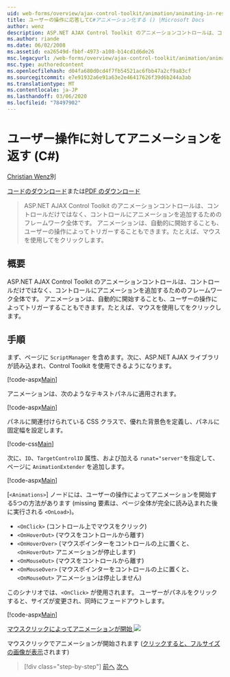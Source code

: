 ```yaml
---
uid: web-forms/overview/ajax-control-toolkit/animation/animating-in-response-to-user-interaction-cs
title: ユーザーの操作に応答してC#アニメーション化する () |Microsoft Docs
author: wenz
description: ASP.NET AJAX Control Toolkit のアニメーションコントロールは、コントロールだけではなく、コントロールにアニメーションを追加するためのフレームワーク全体です。 アニメーションは星型にすることができます...
ms.author: riande
ms.date: 06/02/2008
ms.assetid: ea26549d-fbbf-4973-a108-b14cd1d6de26
msc.legacyurl: /web-forms/overview/ajax-control-toolkit/animation/animating-in-response-to-user-interaction-cs
msc.type: authoredcontent
ms.openlocfilehash: d04fa680d0cd4f7fb54521ac6fbb47a2cf9a83cf
ms.sourcegitcommit: e7e91932a6e91a63e2e46417626f39d6b244a3ab
ms.translationtype: MT
ms.contentlocale: ja-JP
ms.lasthandoff: 03/06/2020
ms.locfileid: "78497902"
---
```

# <a name="animating-in-response-to-user-interaction-c"></a>ユーザー操作に対してアニメーションを返す (C#)

[Christian Wenz](https://github.com/wenz)別

[コードのダウンロード](https://download.microsoft.com/download/f/9/a/f9a26acd-8df4-4484-8a18-199e4598f411/Animation6.cs.zip)または[PDF のダウンロード](https://download.microsoft.com/download/6/7/1/6718d452-ff89-4d3f-a90e-c74ec2d636a3/animation6CS.pdf)

> ASP.NET AJAX Control Toolkit のアニメーションコントロールは、コントロールだけではなく、コントロールにアニメーションを追加するためのフレームワーク全体です。 アニメーションは、自動的に開始することも、ユーザーの操作によってトリガーすることもできます。たとえば、マウスを使用してをクリックします。

## <a name="overview"></a>概要

ASP.NET AJAX Control Toolkit のアニメーションコントロールは、コントロールだけではなく、コントロールにアニメーションを追加するためのフレームワーク全体です。 アニメーションは、自動的に開始することも、ユーザーの操作によってトリガーすることもできます。たとえば、マウスを使用してをクリックします。

## <a name="steps"></a>手順

まず、ページに `ScriptManager` を含めます。次に、ASP.NET AJAX ライブラリが読み込まれ、Control Toolkit を使用できるようになります。

[!code-aspx[Main](animating-in-response-to-user-interaction-cs/samples/sample1.aspx)]

アニメーションは、次のようなテキストパネルに適用されます。

[!code-aspx[Main](animating-in-response-to-user-interaction-cs/samples/sample2.aspx)]

パネルに関連付けられている CSS クラスで、優れた背景色を定義し、パネルに固定幅を設定します。

[!code-css[Main](animating-in-response-to-user-interaction-cs/samples/sample3.css)]

次に、`ID`、`TargetControlID` 属性、および加える `runat="server"`を指定して、ページに `AnimationExtender` を追加します。

[!code-aspx[Main](animating-in-response-to-user-interaction-cs/samples/sample4.aspx)]

[`<Animations>`] ノードには、ユーザーの操作によってアニメーションを開始する5つの方法があります (missing 要素は、ページ全体が完全に読み込まれた後に実行される `<OnLoad>`)。

- `<OnClick>` (コントロール上でマウスをクリック)
- `<OnHoverOut>` (マウスをコントロールから離す)
- `<OnHoverOver>` (マウスポインターをコントロールの上に置くと、`<OnHoverOut>` アニメーションが停止します)
- `<OnMouseOut>` (マウスをコントロールから離す)
- `<OnMouseOver>` (マウスポインターをコントロールの上に置くと、`<OnMouseOut>` アニメーションは停止しません)

このシナリオでは、`<OnClick>` が使用されます。 ユーザーがパネルをクリックすると、サイズが変更され、同時にフェードアウトします。

[!code-aspx[Main](animating-in-response-to-user-interaction-cs/samples/sample5.aspx)]

[マウスクリックによってアニメーションが開始 ![](animating-in-response-to-user-interaction-cs/_static/image2.png)](animating-in-response-to-user-interaction-cs/_static/image1.png)

マウスクリックでアニメーションが開始されます ([クリックすると、フルサイズの画像が表示](animating-in-response-to-user-interaction-cs/_static/image3.png)されます)

> [!div class="step-by-step"]
> [前へ](picking-one-animation-out-of-a-list-cs.md)
> [次へ](disabling-actions-during-animation-cs.md)
